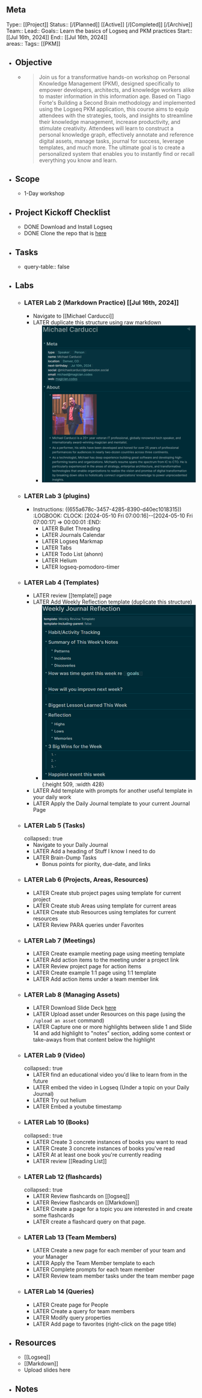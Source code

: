 ## Meta
Type:: [[Project]]
Status:: [/[Planned]] [[Active]] [/[Completed]] [/[Archive]]
Team:: 
Lead:: 
Goals:: Learn the basics of Logseq and PKM practices 
Start:: [[Jul 16th, 2024]] 
End:: [[Jul 16th, 2024]]  
areas:: 
Tags:: [[PKM]]
- ## Objective
	- > Join us for a transformative hands-on workshop on Personal Knowledge Management (PKM), designed specifically to empower developers, architects, and knowledge workers alike to master information in this information age. Based on Tiago Forte's Building a Second Brain methodology and implemented using the Logseq PKM application, this course aims to equip attendees with the strategies, tools, and insights to streamline their knowledge management, increase productivity, and stimulate creativity. Attendees will learn to construct a personal knowledge graph, effectively annotate and reference digital assets, manage tasks, journal for success, leverage templates, and much more. The ultimate goal is to create a personalized system that enables you to instantly find or recall everything you know and learn.
- ## Scope
	- 1-Day workshop
- ## Project Kickoff Checklist
	- DONE Download and Install Logseq
	- DONE Clone the repo that is [here](https://github.com/carducci/logseq-demo-graph)
- ## Tasks
	- query-table:: false
- ## Labs
	- ### LATER Lab 2 (Markdown Practice) [[Jul 16th, 2024]]
		- Navigate to [[Michael Carducci]]
		- LATER duplicate this structure using raw markdown
			- ![image.png](../assets/image_1700425053590_0.png)
	- ### LATER Lab 3 (plugins)
		- Instructions: ((655a678c-3457-4285-8390-d40ec1018315))
		  :LOGBOOK:
		  CLOCK: [2024-05-10 Fri 07:00:16]--[2024-05-10 Fri 07:00:17] =>  00:00:01
		  :END:
			- LATER Bullet Threading
			- LATER Journals Calendar
			- LATER Logseq Markmap
			- LATER Tabs
			- LATER Todo List (ahonn)
			- LATER Helium
			- LATER logseq-pomodoro-timer
	- ### LATER Lab 4 (Templates)
		- LATER review [[template]] page
		- LATER Add Weekly Reflection template (duplicate this structure)
			- ![image.png](../assets/image_1700426684552_0.png){:height 509, :width 428}
		- LATER Add template with prompts for another useful template in your daily work
		- LATER Apply the Daily Journal template to your current Journal Page
	- ### LATER Lab 5 (Tasks)
	  collapsed:: true
		- Navigate to your Daily Journal
		- LATER Add a heading of Stuff I know I need to do
		- LATER Brain-Dump Tasks
			- Bonus points for piority, due-date, and links
	- ### LATER Lab 6 (Projects, Areas, Resources)
		- LATER Create stub project pages using template for current project
		- LATER Create stub Areas using template for current areas
		- LATER Create stub Resources using templates for current resources
		- LATER Review PARA queries under Favorites
	- ### LATER Lab 7 (Meetings)
		- LATER Create example meeting page using meeting template
		- LATER Add action items to the meeting under a project link
		- LATER Review project page for action items
		- LATER Create example 1:1 page using 1:1 template
		- LATER Add action items under a team member link
	- ### LATER Lab 8 (Managing Assets)
		- LATER Download Slide Deck [here](https://magician.codes/assets/pkm-workshop.pdf)
		- LATER Upload asset under Resources on this page (using the `/upload an asset` command)
		- LATER Capture one or more highlights between slide 1 and Slide 14 and add highlight to "notes" section, adding some context or take-aways from that content below the highlight
	- ### LATER Lab 9 (Video)
	  collapsed:: true
		- LATER find an educational video you'd like to learn from in the future
		- LATER embed the video in Logseq (Under a topic on your Daily Journal)
		- LATER Try out helium
		- LATER Embed a youtube timestamp
	- ### LATER Lab 10 (Books)
	  collapsed:: true
		- LATER Create 3 concrete instances of books you want to read
		- LATER Create 3 concrete instances of books you've read
		- LATER At at least one book you're currently reading
		- LATER review [[Reading List]]
	- ### LATER Lab 12 (flashcards)
	  collapsed:: true
		- LATER Review flashcards on [[logseq]]
		- LATER Review flashcards on [[Markdown]]
		- LATER Create a page for a topic you are interested in and create some flashcards
		- LATER create a flashcard query on that page.
	- ### LATER Lab 13 (Team Members)
		- LATER Create a new page for each member of your team and your Manager
		- LATER Apply the Team Member template to each
		- LATER Complete prompts for each team member
		- LATER Review team member tasks under the team member page
	- ### LATER Lab 14 (Queries)
		- LATER Create page for People
		- LATER Create a query for team members
		- LATER Modify query properties
		- LATER Add page to favorites (right-click on the page title)
- ## Resources
	- [[Logseq]]
	- [[Markdown]]
	- Upload slides here
- ## Notes